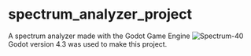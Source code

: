 # spectrum_analyzer_project
A spectrum analyzer made with the Godot Game Engine
![Spectrum-40](https://github.com/user-attachments/assets/961da3d9-7157-4b7e-9ab2-7eef051c6a5d)
Godot version 4.3 was used to make this project.
